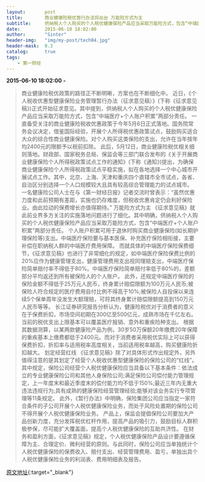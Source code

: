```yaml
---
layout:       post
title:        商业健康险税优暂行办法将出台 万能险方式为主
subtitle:     供纳税人个人购买的个人税优健康保险产品应当采取万能险方式，包含“中端医疗+个人账户积累”两部分责任。
date:         2015-06-10 18:02:00
author:       "Sinter"
header-img:   "img/my-post/tech04.jpg"
header-mask:  0.3
catalog:      true
tags:
    - 第一财经
---
```


**2015-06-10 18:02:00**  **-**

> 商业健康险税优政策的路径正不断明晰，方案也在不断细化中。
近日，《个人税收优惠型健康保险业务管理暂行办法（征求意见稿）》(下称《征求意见稿》)正式开始征求意见。其中提到，供纳税人个人购买的个人税优健康保险产品应当采取万能险方式，包含“中端医疗+个人账户积累”两部分责任。
一直备受关注的商业健康险税收优惠政策于今年5月6日正式落地。国务院常务会议决定，借鉴国际经验，开展个人所得税优惠政策试点，鼓励购买适合大众的综合性商业健康保险。对个人购买这类保险的支出，允许在当年按年均2400元的限额予以税前扣除。
此后，5月12日，商业健康险税优相关细则落地。财政部、国家税务总局、保监会等三部门联合发布的《关于开展商业健康保险个人所得税政策试点工作的通知》(下称《通知》)提出，为确保商业健康保险个人所得税政策试点平稳实施，拟在各地选择一个中心城市开展试点工作。其中，北京、上海、天津和重庆四个直辖市全市试点，各省、自治区分别选择一个人口规模较大且具有较高综合管理能力的试点城市。
一名健康险公司人士在与《第一财经日报》记者交流时曾表示：“虽然优惠力度和此前预期有差距，实施也仍存难度，但税收优惠肯定仍会利好保险业。由此拉动的保费增长亦值得期待。”
万能险方式为主
《征求意见稿》就此前业界多方关注的实施落地问题进行了细化。其中明确，供纳税人个人购买的个人税优健康保险产品应当采取万能险方式，包含“中端医疗+个人账户积累”两部分责任。
个人账户积累可用于退休时购买商业健康保险(如长期护理保险等)支出。中端医疗保险要与基本医保、补充医疗保险相衔接，主要补偿在职纳税人群的中端医疗费用保障。
而就具体的中端医疗保险保费细节，《征求意见稿》也进行了非常细化的规定，如中端医疗保险保费比例的20%应作为健康管理支出，健康管理费用支出视同理赔支出，中端医疗保险简单赔付率不得低于80%。中端医疗保险简单赔付率低于80%的，差额部分平均返还到所有被保险人的个人账户。
此外，还规定中端医疗保险的保险金额不得低于25万元人民币，终身累计赔偿限额为100万元人民币;被保险人符合规定的医疗费用自付比例不得高于10%;被保险人自投保以来连续5个保单周年没发生大额理赔，可将其终身累计赔偿限额提高到150万元人民币等等。
长江证券研究报告分析认为，健康险税优对于消费者的意义在于保费折扣，市场空间初期在300亿至500亿元，成熟市场在千亿左右。当前的税优支出上限基本可以覆盖医疗报销、意外和重疾险种支出。
根据其数据测算，以某两款健康险产品为例，30岁50万保额20年缴费20年保障的重疾基本上缴费都低于2400元。而对于消费者采用税优实际上可以获得保费折扣，折扣率与适用税率高度相关，当前适用税率越高，购买健康险折扣越大。
划定经营红线
《征求意见稿》除了对具体形式作出规定外，另外值得注意的是其划定了经营个人税收优惠型健康保险的保险公司的“红线”。
其中规定，保险公司经营个人税优健康保险应当具备以下基本条件：依法成立的专业健康保险公司和其他人身保险公司;满足保险公司偿付能力管理规定，上一年度末和最近季度末的偿付能力均不低于150%;最近三年内无重大违法违规行为;具有成熟的健康保险经营管理经验;能够对该业务实行专项管理等11条规定。
此外，《暂行办法》中明确，保险集团公司应当指定一家符合条件的子公司开展个人税优健康保险业务，而处于风险处置期的保险公司不得开展个人税优健康保险业务。
产品上，保监会提倡保险公司要加大产品创新力度，充分发挥税优杠杆作用，提高产品的吸引力，鼓励目标人群积极参保，尽可能扩大覆盖面，提高个人税优健康保险的互助共济性。
在财务和盈利方面，《征求意见稿》规定，个人税优健康保险产品设计要遵循保障为主、合理定价、微利经营的原则。与此同时，保险公司应当单独统计个人税优健康保险的保费收入、赔付支出、经营管理费用、盈亏，单独出具个人税优健康保险业务的利润表、费用明细表及报告。


[原文地址](http://www.yicai.com/news/4630617.html){:target="_blank"}


